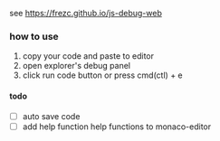 see https://frezc.github.io/js-debug-web

### how to use
1. copy your code and paste to editor
2. open explorer's debug panel
3. click run code button or press cmd(ctl) + e

#### todo
- [ ] auto save code
- [ ] add help function help functions to monaco-editor